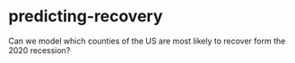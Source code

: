 # predicting-recovery
Can we model which counties of the US are most likely to recover form the 2020 recession?
